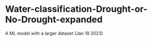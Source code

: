 # Water-classification-Drought-or-No-Drought-expanded
A ML model with a larger dataset (Jan 19 2023)
